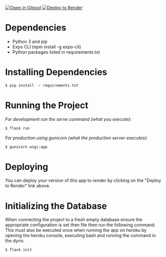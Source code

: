 [![Open in Gitpod](https://gitpod.io/button/open-in-gitpod.svg)](https://gitpod.io/#https://github.com/Chroma-Corps/FFM-Application)
<a href="https://render.com/deploy?repo=https://github.com/Chroma-Corps/FFM-Application">
  <img src="https://render.com/images/deploy-to-render-button.svg" alt="Deploy to Render">
</a>

<!-- ![Tests](https://github.com/Chroma-Corps/FFM-Application/actions/workflows/dev.yml/badge.svg) -->

# Dependencies
* Python 3 and pip
* Expo CLI (npm install -g expo-cli)
* Python packages listed in requirements.txt

# Installing Dependencies
```bash
$ pip install -r requirements.txt
```

# Running the Project

_For development run the serve command (what you execute):_
```bash
$ flask run
```

_For production using gunicorn (what the production server executes):_
```bash
$ gunicorn wsgi:app
```

# Deploying
You can deploy your version of this app to render by clicking on the "Deploy to Render" link above.

# Initializing the Database
When connecting the project to a fresh empty database ensure the appropriate configuration is set then file then run the following command. This must also be executed once when running the app on heroku by opening the heroku console, executing bash and running the command in the dyno.

```bash
$ flask init
```